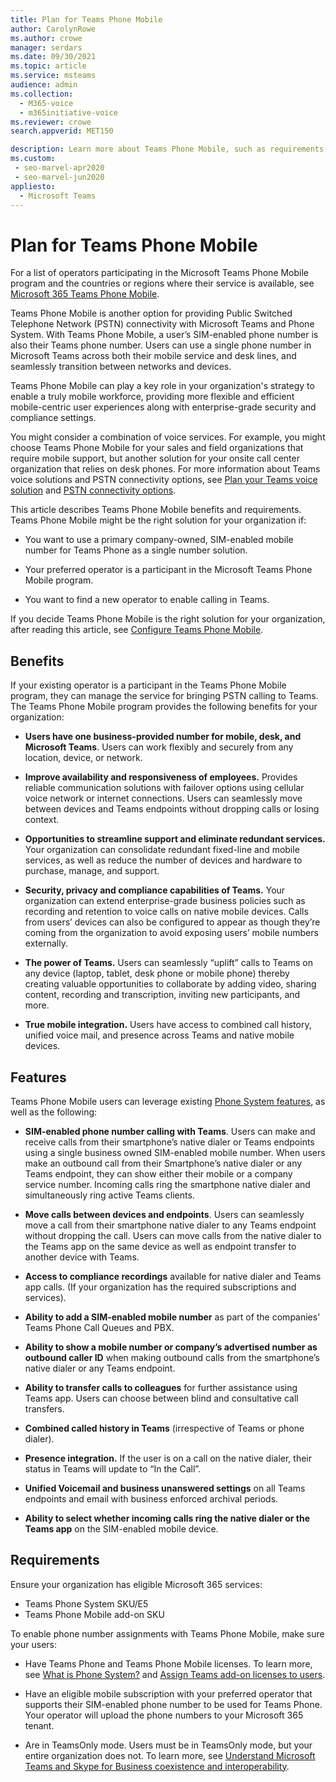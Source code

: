 ```yaml
---
title: Plan for Teams Phone Mobile
author: CarolynRowe
ms.author: crowe
manager: serdars
ms.date: 09/30/2021
ms.topic: article
ms.service: msteams
audience: admin
ms.collection: 
  - M365-voice
  - m365initiative-voice
ms.reviewer: crowe
search.appverid: MET150

description: Learn more about Teams Phone Mobile, such as requirements and planning for deployment.
ms.custom: 
 - seo-marvel-apr2020
 - seo-marvel-jun2020
appliesto: 
  - Microsoft Teams
---
```


# Plan for Teams Phone Mobile

For a list of operators participating in the Microsoft Teams Phone Mobile program and the countries or regions where their service is available, see [Microsoft 365 Teams Phone Mobile](https://cloudpartners.transform.microsoft.com/practices/microsoft-365-for-operators/teams-phone-mobile).

Teams Phone Mobile is another option for providing Public Switched Telephone Network (PSTN) connectivity with Microsoft Teams and Phone System. With Teams Phone Mobile, a user’s SIM-enabled phone number is also their Teams phone number. Users can use a single phone number in Microsoft Teams across both their mobile service and desk lines, and seamlessly transition between networks and devices.

Teams Phone Mobile can play a key role in your organization's strategy to enable a truly mobile workforce, providing more flexible and efficient mobile-centric user experiences along with enterprise-grade security and compliance settings.

You might consider a combination of voice services. For example, you might choose Teams Phone Mobile for your sales and field organizations that require mobile support, but another solution for your onsite call center organization that relies on desk phones. For more information about Teams voice solutions and PSTN connectivity options, see [Plan your Teams voice solution](cloud-voice-landing-page.md) and [PSTN connectivity options](pstn-connectivity.md). 

This article describes Teams Phone Mobile benefits and requirements. Teams Phone Mobile might be the right solution for your organization if:

-	You want to use a primary company-owned, SIM-enabled mobile number for Teams Phone as a single number solution.

-	Your preferred operator is a participant in the Microsoft Teams Phone Mobile program.

-	You want to find a new operator to enable calling in Teams.

If you decide Teams Phone Mobile is the right solution for your organization, after reading this article, see [Configure Teams Phone Mobile](operator-connect-mobile-configure.md).



## Benefits

If your existing operator is a participant in the Teams Phone Mobile program, they can manage the service for bringing PSTN calling to Teams. The Teams Phone Mobile program provides the following benefits for your organization:

- **Users have one business-provided number for mobile, desk, and Microsoft Teams**. Users can work flexibly and securely from any location, device, or network.  

- **Improve availability and responsiveness of employees.** Provides reliable communication solutions with failover options using cellular voice network or internet connections. Users can seamlessly move between devices and Teams endpoints without dropping calls or losing context.

- **Opportunities to streamline support and eliminate redundant services.** Your organization can consolidate redundant fixed-line and mobile services, as well as reduce the number of devices and hardware to purchase, manage, and support.

-	**Security, privacy  and compliance capabilities of Teams.** Your organization can extend enterprise-grade business policies such as recording and retention to voice calls on native mobile devices. Calls from users’ devices can also be configured to appear as though they’re coming from the organization to avoid exposing users’ mobile numbers externally.

- **The power of Teams.** Users can seamlessly “uplift” calls to Teams on any device (laptop, tablet, desk phone or mobile phone) thereby creating valuable opportunities to collaborate by adding video, sharing content, recording and transcription, inviting new participants, and more.

- **True mobile integration.** Users have access to combined call history, unified voice mail, and presence across Teams and native mobile devices. 

## Features

Teams Phone Mobile users can leverage existing [Phone System features](here-s-what-you-get-with-phone-system.md), as well as the following:

- **SIM-enabled phone number calling with Teams**. Users can make and receive calls from their smartphone’s native dialer or Teams endpoints using a single business owned SIM-enabled mobile number. When users make an outbound call from their Smartphone’s native dialer or any Teams endpoint, they can show either their mobile or a company service number. Incoming calls ring the smartphone native dialer and simultaneously ring active Teams clients.

-	**Move calls between devices and endpoints**. Users can seamlessly move a call from their smartphone native dialer to any Teams endpoint without dropping the call. Users can move calls from the native dialer to the Teams app on the same device as well as endpoint transfer to another device with Teams. 

- **Access to compliance recordings** available for native dialer and Teams app calls. (If your organization has the required subscriptions and services).

- **Ability to add a SIM-enabled mobile number** as part of the companies’ Teams Phone Call Queues and PBX.

- **Ability to show a mobile number or company’s advertised number as outbound caller ID** when making outbound calls from the smartphone’s native dialer or any Teams endpoint.

- **Ability to transfer calls to colleagues** for further assistance using Teams app. Users can choose between blind and consultative call transfers. 

- **Combined called history in Teams** (irrespective of Teams or phone dialer).

- **Presence integration.**  If the user is on a call on the native dialer, their status in Teams will update to “In the Call”. 

- **Unified Voicemail and business unanswered settings** on all Teams endpoints and email with business enforced archival periods.

- **Ability to select whether incoming calls ring the native dialer or the Teams app** on the SIM-enabled mobile device.

## Requirements

Ensure your organization has eligible Microsoft 365 services:

- Teams Phone System SKU/E5
- Teams Phone Mobile add-on SKU

To enable phone number assignments with Teams Phone Mobile, make sure your users:

- Have Teams Phone and Teams Phone Mobile licenses. To learn more, see [What is Phone System?](what-is-phone-system-in-office-365.md) and [Assign Teams add-on licenses to users](teams-add-on-licensing/assign-teams-add-on-licenses.md).

- Have an eligible mobile subscription with your preferred operator that supports their SIM-enabled phone number to be used for Teams Phone. Your operator will upload the phone numbers to your Microsoft 365 tenant.

- Are in TeamsOnly mode. Users must be in TeamsOnly mode, but your entire organization does not. To learn more, see [Understand Microsoft Teams and Skype for Business coexistence and interoperability](teams-and-skypeforbusiness-coexistence-and-interoperability.md).


